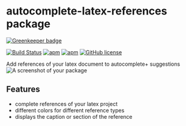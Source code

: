# autocomplete-latex-references package

[![Greenkeeper badge](https://badges.greenkeeper.io/hesstobi/atom-autocomplete-latex-references.svg)](https://greenkeeper.io/)

[![Build Status](https://travis-ci.org/hesstobi/atom-autocomplete-latex-references.svg?branch=master)](https://travis-ci.org/hesstobi/atom-autocomplete-latex-references)
[![apm](https://img.shields.io/apm/v/autocomplete-latex-references.svg)](https://atom.io/packages/autocomplete-latex-references)
[![apm](https://img.shields.io/apm/dm/autocomplete-latex-references.svg)](https://atom.io/packages/autocomplete-latex-references)
[![GitHub license](https://img.shields.io/github/license/hesstobi/atom-autocomplete-glossaries.svg)](https://github.com/hesstobi/atom-autocomplete-latex-references/blob/master/LICENSE.md)

Add references of your latex document to autocomplete+ suggestions
![A screenshot of your package](https://user-images.githubusercontent.com/929957/32113154-c163c0b8-bb3f-11e7-93b3-af4c192b3963.gif)

## Features
* complete references of your latex project
* different colors for different reference types
* displays the caption or section of the reference
